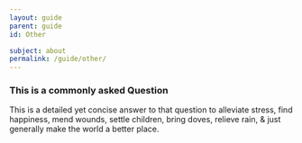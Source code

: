 ```yaml
---
layout: guide
parent: guide
id: Other

subject: about
permalink: /guide/other/
---
```


<h3>This is a commonly asked Question </h3>

<p>This is a detailed yet concise answer to that question to alleviate stress, find happiness, mend wounds, settle children, bring doves, relieve rain, & just generally make the world a better place. </p>